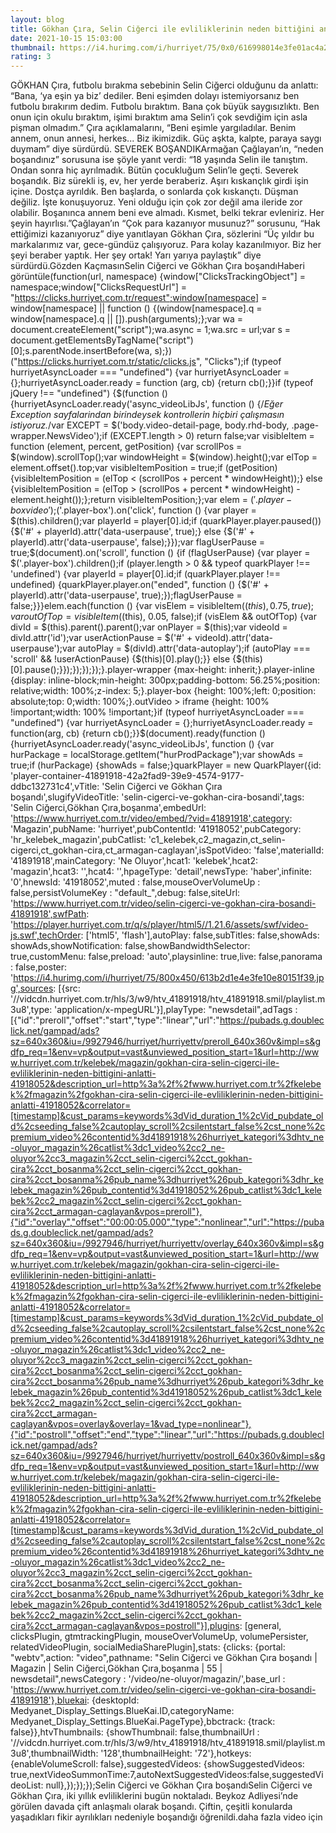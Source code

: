 ```yaml
--- 
layout: blog
title: Gökhan Çıra, Selin Ciğerci ile evliliklerinin neden bittiğini anlattı
date: 2021-10-15 15:03:00
thumbnail: https://i4.hurimg.com/i/hurriyet/75/0x0/616998014e3fe01ac4a253c5.jpg
rating: 3
---
```

GÖKHAN Çıra, futbolu bırakma sebebinin Selin Ciğerci olduğunu da anlattı: “Bana, ‘ya eşin ya biz’ dediler. Beni eşimden dolayı istemiyorsanız ben futbolu bırakırım dedim. Futbolu bıraktım. Bana çok büyük saygısızlıktı. Ben onun için okulu bıraktım, işimi bıraktım ama Selin’i çok sevdiğim için asla pişman olmadım.” Çıra açıklamalarını, “Beni eşimle yargıladılar. Benim annem, onun annesi, herkes... Biz ikimizdik. Güç aşkta, kalpte, paraya saygı duymam” diye sürdürdü. SEVEREK BOŞANDIKArmağan Çağlayan’ın, “neden boşandınız” sorusuna ise şöyle yanıt verdi: “18 yaşında Selin ile tanıştım. Ondan sonra hiç ayrılmadık. Bütün çocukluğum Selin’le geçti. Severek boşandık. Biz sürekli iş, ev, her yerde beraberiz. Aşırı kıskançlık girdi işin içine. Dostça ayrıldık. Ben başlarda, o sonlarda çok kıskançtı. Düşman değiliz. İşte konuşuyoruz. Yeni olduğu için çok zor değil ama ileride zor olabilir. Boşanınca annem beni eve almadı. Kısmet, belki tekrar evleniriz. Her şeyin hayırlısı.”Çağlayan’ın “Çok para kazanıyor musunuz?” sorusunu, “Hak ettiğimizi kazanıyoruz” diye yanıtlayan Gökhan Çıra, sözlerini “Üç yıldır bu markalarımız var, gece-gündüz çalışıyoruz. Para kolay kazanılmıyor. Biz her şeyi beraber yaptık. Her şey ortak! Yarı yarıya paylaştık” diye sürdürdü.Gözden KaçmasınSelin Ciğerci ve Gökhan Çıra boşandıHaberi görüntüle(function(url, namespace) {window["ClicksTrackingObject"] = namespace;window["ClicksRequestUrl"] = "https://clicks.hurriyet.com.tr/request";window[namespace] = window[namespace] || function () {(window[namespace].q = window[namespace].q || []).push(arguments);};var wa = document.createElement("script");wa.async = 1;wa.src = url;var s = document.getElementsByTagName("script")[0];s.parentNode.insertBefore(wa, s);})("https://clicks.hurriyet.com.tr/static/clicks.js", "Clicks");if (typeof hurriyetAsyncLoader === "undefined") {var hurriyetAsyncLoader = {};hurriyetAsyncLoader.ready = function (arg, cb) {return cb();}}if (typeof jQuery !== "undefined") {$(function () {hurriyetAsyncLoader.ready('async_videoLibJs', function () {/*Eğer Exception sayfalarindan birindeysek kontrollerin hiçbiri çalışmasın istiyoruz.*/var EXCEPT = $('body.video-detail-page, body.rhd-body, .page-wrapper.NewsVideo');if (EXCEPT.length > 0) return false;var visibleItem = function (element, percent, getPosition) {var scrollPos = $(window).scrollTop();var windowHeight = $(window).height();var elTop = element.offset().top;var visibleItemPosition = true;if (getPosition) {visibleItemPosition = (elTop < (scrollPos + percent * windowHeight));} else {visibleItemPosition = (elTop > (scrollPos + percent * windowHeight) - element.height());};return visibleItemPosition;};var elem = $('.player-box video');$('.player-box').on('click', function () {var player = $(this).children();var playerId = player[0].id;if (quarkPlayer.player.paused()) {$('#' + playerId).attr('data-userpause', true);} else {$('#' + playerId).attr('data-userpause', false);}});var flagUserPause = true;$(document).on('scroll', function () {if (flagUserPause) {var player = $('.player-box').children();if (player.length > 0 && typeof quarkPlayer !== 'undefined') {var playerId = player[0].id;if (quarkPlayer.player !== undefined) {quarkPlayer.player.on("ended", function () {$('#' + playerId).attr('data-userpause', true);});flagUserPause = false;}}}elem.each(function () {var visElem = visibleItem($(this), 0.75, true);var outOfTop = visibleItem($(this), 0.05, false);if (visElem && outOfTop) {var divId = $(this).parent().parent();var onPlayer = $(this);var videoId = divId.attr('id');var userActionPause = $('#' + videoId).attr('data-userpause');var autoPlay = $(divId).attr('data-autoplay');if (autoPlay === 'scroll' && !userActionPause) {$(this)[0].play();}} else {$(this)[0].pause();}});});});});}.player-wrapper {max-height: inherit;}.player-inline {display: inline-block;min-height: 300px;padding-bottom: 56.25%;position: relative;width: 100%;z-index: 5;}.player-box {height: 100%;left: 0;position: absolute;top: 0;width: 100%;}.outVideo > iframe {height: 100% !important;width: 100% !important;}if (typeof hurriyetAsyncLoader === "undefined") {var hurriyetAsyncLoader = {};hurriyetAsyncLoader.ready = function(arg, cb) {return cb();}}$(document).ready(function () {hurriyetAsyncLoader.ready('async_videoLibJs', function () {var hurPackage = localStorage.getItem("hurProdPackage");var showAds = true;if (hurPackage) {showAds = false;}quarkPlayer = new QuarkPlayer({id: 'player-container-41891918-42a2fad9-39e9-4574-9177-ddbc132731c4',vTitle: 'Selin Ciğerci ve Gökhan Çıra boşandı',slugifyVideoTitle: 'selin-cigerci-ve-gokhan-cira-bosandi',tags: 'Selin Ciğerci,Gökhan Çıra,boşanma',embedUrl: 'https://www.hurriyet.com.tr/video/embed/?vid=41891918',category: 'Magazin',pubName: 'hurriyet',pubContentId: '41918052',pubCategory: 'hr_kelebek_magazin',pubCatlist: 'c1_kelebek,c2_magazin,ct_selin-cigerci,ct_gokhan-cira,ct_armagan-caglayan',isSpotVideo: 'false',materialId: '41891918',mainCategory: 'Ne Oluyor',hcat1: 'kelebek',hcat2: 'magazin',hcat3: '',hcat4: '',hpageType: 'detail',newsType: 'haber',infinite: '0',hnewsId: '41918052',muted : false,mouseOverVolumeUp : false,persistVolumeKey : "default_",debug: false,siteUrl: 'https://www.hurriyet.com.tr/video/selin-cigerci-ve-gokhan-cira-bosandi-41891918',swfPath: 'https://player.hurriyet.com.tr/q/s/player/html5//1.21.6/assets/swf/video-js.swf',techOrder: ['html5', 'flash'],autoPlay: false,subTitles: false,showAds: showAds,showNotification: false,showBandwidthSelector: true,customMenu: false,preload: 'auto',playsinline: true,live: false,panorama : false,poster: 'https://i4.hurimg.com/i/hurriyet/75/800x450/613b2d1e4e3fe10e80151f39.jpg',sources: [{src: '//vidcdn.hurriyet.com.tr/hls/3/w9/htv_41891918/htv_41891918.smil/playlist.m3u8',type: 'application/x-mpegURL'}],playType: "newsdetail",adTags : [{"id":"preroll","offset":"start","type":"linear","url":"https://pubads.g.doubleclick.net/gampad/ads?sz=640x360&iu=/9927946/hurriyet/hurriyettv/preroll_640x360v&impl=s&gdfp_req=1&env=vp&output=vast&unviewed_position_start=1&url=http://www.hurriyet.com.tr/kelebek/magazin/gokhan-cira-selin-cigerci-ile-evliliklerinin-neden-bittigini-anlatti-41918052&description_url=http%3a%2f%2fwww.hurriyet.com.tr%2fkelebek%2fmagazin%2fgokhan-cira-selin-cigerci-ile-evliliklerinin-neden-bittigini-anlatti-41918052&correlator=[timestamp]&cust_params=keywords%3dVid_duration_1%2cVid_pubdate_old%2cseeding_false%2cautoplay_scroll%2csilentstart_false%2cst_none%2cpremium_video%26contentid%3d41891918%26hurriyet_kategori%3dhtv_ne-oluyor_magazin%26catlist%3dc1_video%2cc2_ne-oluyor%2cc3_magazin%2cct_selin-cigerci%2cct_gokhan-cira%2cct_bosanma%2cct_selin-cigerci%2cct_gokhan-cira%2cct_bosanma%26pub_name%3dhurriyet%26pub_kategori%3dhr_kelebek_magazin%26pub_contentid%3d41918052%26pub_catlist%3dc1_kelebek%2cc2_magazin%2cct_selin-cigerci%2cct_gokhan-cira%2cct_armagan-caglayan&vpos=preroll"},{"id":"overlay","offset":"00:00:05.000","type":"nonlinear","url":"https://pubads.g.doubleclick.net/gampad/ads?sz=640x360&iu=/9927946/hurriyet/hurriyettv/overlay_640x360v&impl=s&gdfp_req=1&env=vp&output=vast&unviewed_position_start=1&url=http://www.hurriyet.com.tr/kelebek/magazin/gokhan-cira-selin-cigerci-ile-evliliklerinin-neden-bittigini-anlatti-41918052&description_url=http%3a%2f%2fwww.hurriyet.com.tr%2fkelebek%2fmagazin%2fgokhan-cira-selin-cigerci-ile-evliliklerinin-neden-bittigini-anlatti-41918052&correlator=[timestamp]&cust_params=keywords%3dVid_duration_1%2cVid_pubdate_old%2cseeding_false%2cautoplay_scroll%2csilentstart_false%2cst_none%2cpremium_video%26contentid%3d41891918%26hurriyet_kategori%3dhtv_ne-oluyor_magazin%26catlist%3dc1_video%2cc2_ne-oluyor%2cc3_magazin%2cct_selin-cigerci%2cct_gokhan-cira%2cct_bosanma%2cct_selin-cigerci%2cct_gokhan-cira%2cct_bosanma%26pub_name%3dhurriyet%26pub_kategori%3dhr_kelebek_magazin%26pub_contentid%3d41918052%26pub_catlist%3dc1_kelebek%2cc2_magazin%2cct_selin-cigerci%2cct_gokhan-cira%2cct_armagan-caglayan&vpos=overlay&overlay=1&vad_type=nonlinear"},{"id":"postroll","offset":"end","type":"linear","url":"https://pubads.g.doubleclick.net/gampad/ads?sz=640x360&iu=/9927946/hurriyet/hurriyettv/postroll_640x360v&impl=s&gdfp_req=1&env=vp&output=vast&unviewed_position_start=1&url=http://www.hurriyet.com.tr/kelebek/magazin/gokhan-cira-selin-cigerci-ile-evliliklerinin-neden-bittigini-anlatti-41918052&description_url=http%3a%2f%2fwww.hurriyet.com.tr%2fkelebek%2fmagazin%2fgokhan-cira-selin-cigerci-ile-evliliklerinin-neden-bittigini-anlatti-41918052&correlator=[timestamp]&cust_params=keywords%3dVid_duration_1%2cVid_pubdate_old%2cseeding_false%2cautoplay_scroll%2csilentstart_false%2cst_none%2cpremium_video%26contentid%3d41891918%26hurriyet_kategori%3dhtv_ne-oluyor_magazin%26catlist%3dc1_video%2cc2_ne-oluyor%2cc3_magazin%2cct_selin-cigerci%2cct_gokhan-cira%2cct_bosanma%2cct_selin-cigerci%2cct_gokhan-cira%2cct_bosanma%26pub_name%3dhurriyet%26pub_kategori%3dhr_kelebek_magazin%26pub_contentid%3d41918052%26pub_catlist%3dc1_kelebek%2cc2_magazin%2cct_selin-cigerci%2cct_gokhan-cira%2cct_armagan-caglayan&vpos=postroll"}],plugins: [general, clicksPlugin, gtmtrackingPlugin, mouseOverVolumeUp, volumePersister, relatedVideoPlugin, socialMediaSharePlugin],stats: {clicks: {portal: "webtv",action: "video",pathname: "Selin Ciğerci ve Gökhan Çıra boşandı | Magazin | Selin Ciğerci,Gökhan Çıra,boşanma | 55 | newsdetail",newsCategory : '/video/ne-oluyor/magazin/',base_url : 'https://www.hurriyet.com.tr/video/selin-cigerci-ve-gokhan-cira-bosandi-41891918'},bluekai: {desktopId: Medyanet_Display_Settings.BlueKai.ID,categoryName: Medyanet_Display_Settings.BlueKai.PageType},bbctrack: {track: false}},htvThumbnails: {showThumbnail: false,thumbnailUrl : '//vidcdn.hurriyet.com.tr/hls/3/w9/htv_41891918/htv_41891918.smil/playlist.m3u8',thumbnailWidth: '128',thumbnailHeight: '72'},hotkeys: {enableVolumeScroll: false},suggestedVideos: {showSuggestedVideos: true,nextVideoSummonTime:7,autoNextSuggestedVideos:false,suggestedVideoList: null},});});});Selin Ciğerci ve Gökhan Çıra boşandıSelin Ciğerci ve Gökhan Çıra, iki yıllık evliliklerini bugün noktaladı. Beykoz Adliyesi’nde görülen davada çift anlaşmalı olarak boşandı. Çiftin, çeşitli konularda yaşadıkları fikir ayrılıkları nedeniyle boşandığı öğrenildi.daha fazla video için 